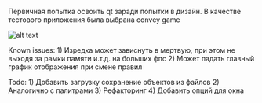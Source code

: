 Первичная попытка освоить qt заради попытки в дизайн. В качестве тестового приложения была выбрана convey game

![alt text](https://github.com/GlebVas1/py-test/blob/main/images/1.jpg?raw=true)

Known issues:
    1) Изредка может зависнуть в мертвую, при этом не выходя за рамки памяти и.т.д. на больших фпс
    2) Может падать главный график отображения при смене правил

Todo:
    1) Добавить загрузку сохранение объектов из файлов
    2) Аналогично с палитрами
    3) Рефакторинг
    4) Добавить опций для окна

